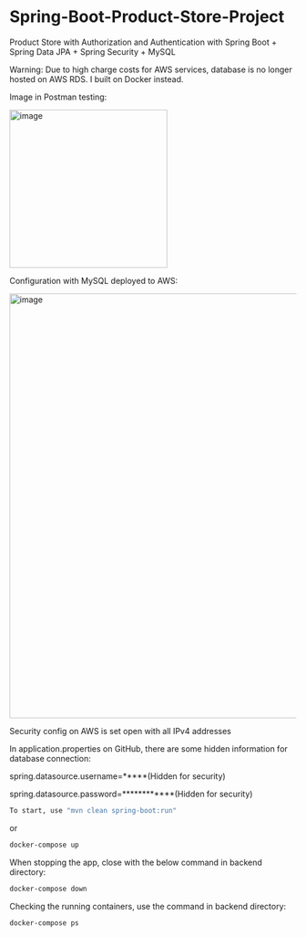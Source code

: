 # Spring-Boot-Product-Store-Project
Product Store with Authorization and Authentication with Spring Boot + Spring Data JPA + Spring Security + MySQL

Warning: Due to high charge costs for AWS services, database is no longer hosted on AWS RDS. I built on Docker instead.

Image in Postman testing:

<img width="277" alt="image" src="https://user-images.githubusercontent.com/89829761/211303549-7c572d68-1654-423d-953f-3f5e32c07570.png">

Configuration with MySQL deployed to AWS:


<img width="744" alt="image" src="https://user-images.githubusercontent.com/89829761/212752963-a292de7f-d7b8-481f-92f1-049a4e44510c.png">


Security config on AWS is set open with all IPv4 addresses

In application.properties on GitHub, there are some hidden information for database connection:

spring.datasource.username=*****(Hidden for security)

spring.datasource.password=************(Hidden for security)

```bash
To start, use "mvn clean spring-boot:run"
```

or

```bash
docker-compose up
```

When stopping the app, close with the below command in backend directory:

```bash
docker-compose down
```

Checking the running containers, use the command in backend directory:

```bash
docker-compose ps
```

